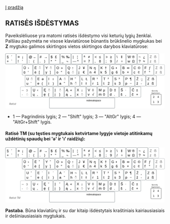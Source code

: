 [Į pradžią](../README.md)

RATISĖS IŠDĖSTYMAS
-----------------------

Paveikslėliuose yra matomi ratisės išdėstymo visi keturių lygių ženklai. Palšiau pažymėta ne visose klaviatūrose būnantis brūkšnelio mygkukas bei __Z__ mygtuko galimos skirtingos vietos skirtingos darybos klaviatūrose:

![Ratisės išdėstymas](images/lek_ratise_layout.png)

- 1 — Pagrindinis lygis; 2 — "Shift" lygis; 3 — "AltGr" lygis; 4 — "AltGr+Shift" lygis.

#### Ratisė TM (su tęsties mygtukais ketvirtame lygyje vietoje atitinkamų uždėtinių spaudų bei 'ə' ir 'ı' raidžių):

![Ratisės išdėstymas](images/lek_ratise_tm_layout.png)

__Pastaba__. Būna klaviatūrų ir su dar kitaip išdėstytais kraštiniais kairiausiasiais ir dešiniausiasiais mygtukais.
